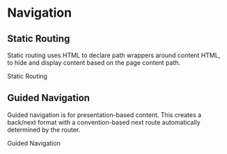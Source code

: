 # Navigation

## Static Routing

Static routing uses HTML to declare path wrappers around content HTML, to hide and display content based on the page content path.

<x-link href="/navigation/static"
  custom="button" anchor-class="btn btn-info text-white">
  <i class="ri-treasure-map-line"></i>
  Static Routing
</x-link>

## Guided Navigation

Guided navigation is for presentation-based content. This creates a back/next format with a convention-based next route automatically determined by the router. 
  
<x-link href="/navigation/guided"
  custom="button" anchor-class="btn btn-info text-white" >
  <i class="ri-gps-line"></i>
  Guided Navigation
</x-link>